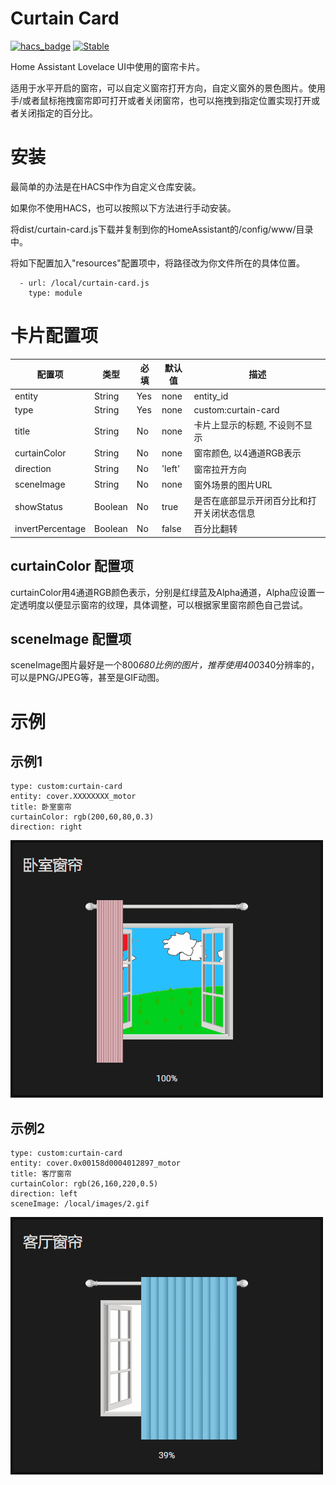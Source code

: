 # Curtain Card

[![hacs_badge](https://img.shields.io/badge/HACS-Custom-orange.svg)](https://github.com/custom-components/hacs)
[![Stable](https://img.shields.io/github/v/release/georgezhao2010/lovelace-curtain-card)](https://github.com/georgezhao2010/lovelace-curtain-card/releases/latest)

Home Assistant Lovelace UI中使用的窗帘卡片。

适用于水平开启的窗帘，可以自定义窗帘打开方向，自定义窗外的景色图片。使用手/或者鼠标拖拽窗帘即可打开或者关闭窗帘，也可以拖拽到指定位置实现打开或者关闭指定的百分比。

# 安装

最简单的办法是在HACS中作为自定义仓库安装。

如果你不使用HACS，也可以按照以下方法进行手动安装。

将dist/curtain-card.js下载并复制到你的HomeAssistant的/config/www/目录中。

将如下配置加入"resources"配置项中，将路径改为你文件所在的具体位置。

```
  - url: /local/curtain-card.js
    type: module
```

# 卡片配置项
| 配置项 | 类型 | 必填 | 默认值 | 描述 |
| --- | --- | --- | --- | --- |
| entity | String | Yes | none | entity_id |
| type | String | Yes | none | custom:curtain-card |
| title | String | No | none | 卡片上显示的标题, 不设则不显示 |
| curtainColor | String | No | none | 窗帘颜色, 以4通道RGB表示 |
| direction | String | No | 'left' | 窗帘拉开方向 |
| sceneImage | String | No | none | 窗外场景的图片URL |
| showStatus | Boolean | No | true | 是否在底部显示开闭百分比和打开关闭状态信息 |
| invertPercentage | Boolean | No | false | 百分比翻转 |


## curtainColor 配置项

curtainColor用4通道RGB颜色表示，分别是红绿蓝及Alpha通道，Alpha应设置一定透明度以便显示窗帘的纹理，具体调整，可以根据家里窗帘颜色自己尝试。

## sceneImage 配置项

sceneImage图片最好是一个800*680比例的图片，推荐使用400*340分辨率的，可以是PNG/JPEG等，甚至是GIF动图。

# 示例
## 示例1

```
type: custom:curtain-card
entity: cover.XXXXXXXX_motor
title: 卧室窗帘
curtainColor: rgb(200,60,80,0.3)
direction: right
```

![Example1](curtain-1.gif)

## 示例2

```
type: custom:curtain-card
entity: cover.0x00158d0004012897_motor
title: 客厅窗帘
curtainColor: rgb(26,160,220,0.5)
direction: left
sceneImage: /local/images/2.gif
```

![Example2](curtain-2.gif)
